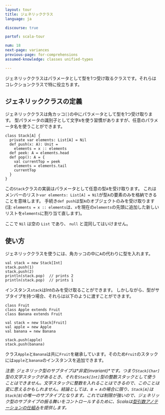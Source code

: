 ```yaml
---
layout: tour
title: ジェネリッククラス
language: ja

discourse: true

partof: scala-tour

num: 18
next-page: variances
previous-page: for-comprehensions
assumed-knowledge: classes unified-types

---
```

ジェネリッククラスはパラメータとして型を1つ受け取るクラスです。それらはコレクションクラスで特に役立ちます。

## ジェネリッククラスの定義
ジェネリッククラスは角カッコ`[]`の中にパラメータとして型を1つ受け取ります。
型パラメータの識別子として文字`A`を使う習慣がありますが、任意のパラメータ名を使うことができます。
```tut
class Stack[A] {
  private var elements: List[A] = Nil
  def push(x: A): Unit =
    elements = x :: elements
  def peek: A = elements.head
  def pop(): A = {
    val currentTop = peek
    elements = elements.tail
    currentTop
  }
}
```
この`Stack`クラスの実装はパラメータとして任意の型`A`を受け取ります。
これはメンバーのリスト`var elements: List[A] = Nil`が型`A`の要素のみを格納できることを意味します。
手続き`def push`は型`A`のオブジェクトのみを受け取ります
(注: `elements = x :: elements`は、`x`を現在の`elements`の先頭に追加した新しいリストを`elements`に割り当て直します)。

ここで `Nil` は空の `List` であり、 `null` と混同してはいけません。

## 使い方

ジェネリッククラスを使うには、角カッコの中に`A`の代わりに型を入れます。
```
val stack = new Stack[Int]
stack.push(1)
stack.push(2)
println(stack.pop)  // prints 2
println(stack.pop)  // prints 1
```
インスタンス`stack`はIntのみを受け取ることができます。
しかしながら、型がサブタイプを持つ場合、それらは以下のように渡すことができます。
```
class Fruit
class Apple extends Fruit
class Banana extends Fruit

val stack = new Stack[Fruit]
val apple = new Apple
val banana = new Banana

stack.push(apple)
stack.push(banana)
```
クラス`Apple`と`Banana`は共に`Fruit`を継承しています。そのため`Fruit`のスタックには`apple`と`banana`のインスタンスを追加できます。

_注意: ジェネリック型のサブタイプは*非変(invariant)*です。つまり`Stack[Char]`型の文字スタックがあるとき、それを`Stack[Int]`型の整数スタックとして使うことはできません。文字スタックに整数を入れることはできるので、このことは変に思えるかもしれません。結論としては、`B = A`の場合に限り、`Stack[A]`は`Stack[B]`の唯一のサブタイプとなります。これでは制限が強いので、ジェネリック型のサブタイプの振る舞いをコントロールするために、Scalaは[型引数アノテーションの仕組み](variances.html)を提供します。_
